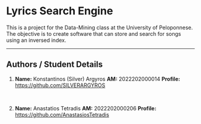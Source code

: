 # Lyrics Search Engine
This is a project for the Data-Mining class at the University of Peloponnese. The objective is to create software that can store and search for songs using an inversed index.

***
## Authors / Student Details

 1. **Name:** Konstantinos (Silver) Argyros
    **ΑΜ:** 2022202000014
    **Profile:** https://github.com/SILVERARGYROS

    &nbsp;

 2. **Name:** Anastatios Tetradis
    **ΑΜ:** 2022202000206
    **Profile:** https://github.com/AnastasiosTetradis
